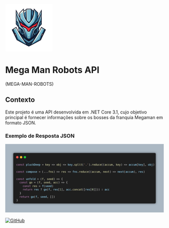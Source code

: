 <img src="./_docs/assets/MEGA_MAN_ROBOTS_API.png"
  alt="Mega Man Robots API"
  width="150"
/>

# **Mega Man Robots API**
(MEGA-MAN-ROBOTS)

## Contexto
Este projeto é uma API desenvolvida em .NET Core 3.1, cujo objetivo principal é fornecer informações sobre os bosses da franquia Megaman em formato JSON.

### Exemplo de Resposta JSON
![Exemplo JSON](./_docs/assets/carbonVSCODE.png)


[![GitHub](https://img.shields.io/badge/Camilly_Alves-GitHub-100000?style=for-the-badge&logo=github&logoColor=white)](https://github.com/camillyaalves/)
